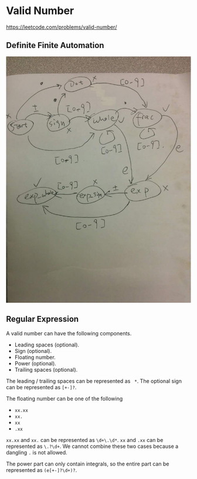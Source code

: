 # Valid Number

https://leetcode.com/problems/valid-number/

## Definite Finite Automation

![](dfa.jpg)

## Regular Expression

A valid number can have the following components.

* Leading spaces (optional).
* Sign (optional).
* Floating number.
* Power (optional).
* Trailing spaces (optional).

The leading / trailing spaces can be represented as ` *`. The optional sign can be represented as `[+-]?`.

The floating number can be one of the following

* `xx.xx`
* `xx.`
* `xx`
* `.xx`

`xx.xx` and `xx.` can be represented as `\d+\.\d*`. `xx` and `.xx` can be represented as `\.?\d+`. We cannot combine
these two cases because a dangling `.` is not allowed.

The power part can only contain integrals, so the entire part can be represented as `(e[+-]?\d+)?`.
